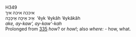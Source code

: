 <body>
  <p>H349<br>  איככה    איכה    איך  <br> אֵיכּ  אֵיכָּה  אֵיכָּכָה  ‎  ‘êyk  ‘êykâh  ‘êykâkâh  <br><i>ake,</i> <i>ay-kaw‘,</i> <i>ay-kaw‘-kah </i><br>Prolonged from <a href="h0335.htm">335</a>  <i>how</i>? or <i>how</i>!; also <i>where: - </i>how, what.<br></p>
 </body>